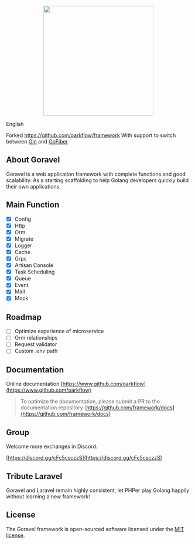 <p align="center"><img src="https://goravel.s3.us-east-2.amazonaws.com/goravel-word.png" width="300"></p>

English

Forked https://github.com/oarkflow/framework
With support to switch between [Gin](https://gin-gonic.com/) and [GoFiber](https://gofiber.io/)

## About Goravel

Goravel is a web application framework with complete functions and good scalability. As a starting scaffolding to help
Golang developers quickly build their own applications.

## Main Function

- [x] Config
- [x] Http
- [x] Orm
- [x] Migrate
- [x] Logger
- [x] Cache
- [x] Grpc
- [x] Artisan Console
- [x] Task Scheduling
- [x] Queue
- [x] Event
- [x] Mail
- [x] Mock

## Roadmap

- [ ] Optimize experience of microservice
- [ ] Orm relationships
- [ ] Request validator
- [ ] Custom .env path

## Documentation

Online documentation [https://www.github.com/oarkflow](https://www.github.com/oarkflow)

> To optimize the documentation, please submit a PR to the documentation
> repository [https://github.com/framework/docs](https://github.com/framework/docs)

## Group

Welcome more exchanges in Discord.

[https://discord.gg/cFc5csczzS](https://discord.gg/cFc5csczzS)

## Tribute Laravel

Goravel and Laravel remain highly consistent, let PHPer play Golang happily without learning a new framework!

## License

The Goravel framework is open-sourced software licensed under the [MIT license](https://opensource.org/licenses/MIT).

